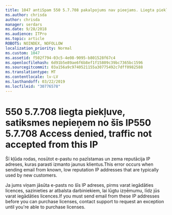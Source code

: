 ```yaml
---
title: 1047 antiSpam 550 5.7.708 pakalpojums nav pieejams. Liegta piekļuve, satiksmes nepieņem no šīs IP
ms.author: chrisda
author: chrisda
manager: serdars
ms.date: 9/28/2018
ms.audience: ITPro
ms.topic: article
ROBOTS: NOINDEX, NOFOLLOW
localization_priority: Normal
ms.custom: 1047
ms.assetid: f502f794-03c5-4e08-9095-b801528f67c4
ms.openlocfilehash: 6d91b5e89ae6f6b8ef1f15809c39bc7365bc1596
ms.sourcegitcommit: 03a156a9c9740521155a30775492c7dff0982588
ms.translationtype: MT
ms.contentlocale: lv-LV
ms.lasthandoff: 03/22/2019
ms.locfileid: "30776578"
---
```

# <a name="550-57708-access-denied-traffic-not-accepted-from-this-ip"></a><span data-ttu-id="200cb-103">550 5.7.708 liegta piekļuve, satiksmes nepieņem no šīs IP</span><span class="sxs-lookup"><span data-stu-id="200cb-103">550 5.7.708 Access denied, traffic not accepted from this IP</span></span>

<span data-ttu-id="200cb-104">Šī kļūda rodas, nosūtot e-pastu no pazīstamas un zema reputācija IP adreses, kuras parasti izmanto jaunus klientus.</span><span class="sxs-lookup"><span data-stu-id="200cb-104">This error occurs when sending email from known, low reputation IP addresses that are typically used by new customers.</span></span>
  
<span data-ttu-id="200cb-105">Ja jums viņam jāsūta e-pasts no šīs IP adreses, pirms varat iegādāties licences, sazinieties ar atbalsta darbiniekiem, lai lūgtu izņēmumu, līdz jūs varat iegādāties licences.</span><span class="sxs-lookup"><span data-stu-id="200cb-105">If you must send email from these IP addresses before you can purchase licenses, contact support to request an exception until you're able to purchase licenses.</span></span>
  

